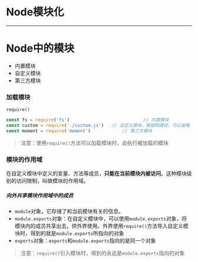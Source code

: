 # Node模块化

---

# Node中的模块

* 内置模块
* 自定义模块
* 第三方模块

### 加载模块

`require()`

```javascript
const fs = require('fs')							// 内置模块
const custom = require('./custom.js')	// 自定义模块，需指明路径，可以省略 .js 的后缀名
const moment = require('moment')			// 第三方模块
```
> 注意：使用`require()`方法可以加载模块时，会执行被加载的模块

### 模块的作用域

在自定义模块中定义的变量、方法等成员，**只能在当前模块内被访问**。这种模块级别的访问限制，叫做模块的作用域。

##### 向外共享模块作用域中的成员

* `module`对象，它存储了和当前模块有关的信息。
* `module.exports`对象：在自定义模块中，可以使用`module.exports`对象，将模块内的成员共享出去，供外界使用。外界使用`require()`方法导入自定义模块时，得到的就是`module.exports`所指向的对象
* `exports`对象：`exports`和`module.exports`指向的是同一个对象

> 注意：`require()`引入模块时，得到的永远是`module.exports`指向的对象